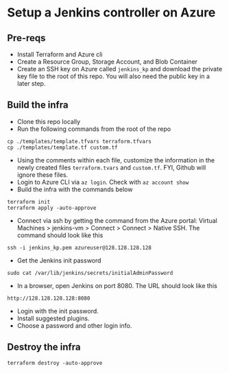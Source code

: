 # Setup a Jenkins controller on Azure

## Pre-reqs

- Install Terraform and Azure cli
- Create a Resource Group, Storage Account, and Blob Container
- Create an SSH key on Azure called `jenkins_kp` and download the private key file to the root of this repo. You will also need the public key in a later step.

## Build the infra
- Clone this repo locally
- Run the following commands from the root of the repo
```
cp ./templates/template.tfvars terraform.tfvars
cp ./templates/template.tf custom.tf
```
- Using the comments within each file, customize the information in the newly created files `terraform.tvars` and `custom.tf`. FYI, Github will ignore these files.
- Login to Azure CLI via `az login`. Check with `az account show`
- Build the infra with the commands below
```
terraform init
terraform apply -auto-approve
```
- Connect via ssh by getting the command from the Azure portal: Virtual Machines > jenkins-vm > Connect > Connect > Native SSH. The command should look like this
```
ssh -i jenkins_kp.pem azureuser@128.128.128.128
```
- Get the Jenkins init password
```
sudo cat /var/lib/jenkins/secrets/initialAdminPassword
```
- In a browser, open Jenkins on port 8080. The URL should look like this
```
http://128.128.128.128:8080
```
- Login with the init password.
- Install suggested plugins.
- Choose a password and other login info.

## Destroy the infra

```
terraform destroy -auto-approve
```
